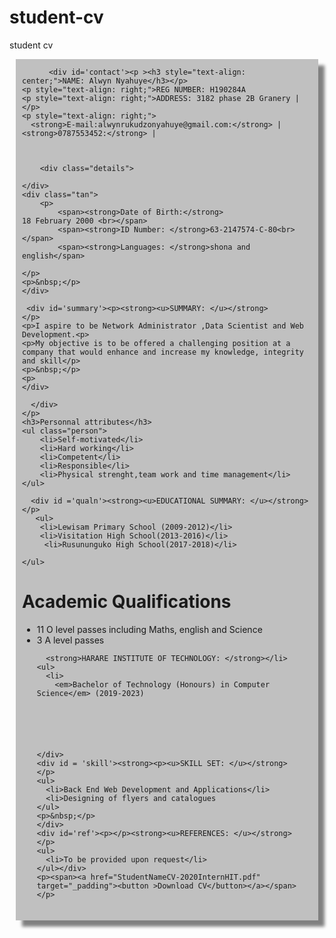 # student-cv
student cv
<!DOCTYPE html>
<html lang="en">
  <head>
    <meta charset="UTF-8" />
    <meta name="viewport" content="device-width, initial-scale=1.0" />
    <link rel="stylesheet" href="style.css">
    <title>StudentName | CV2020</title>
  </head>
  <body>
      <div class='main' style="margin-left: 10px;
      padding-left: 10px;
      padding-right: 10px;
      margin-right: 10px;
      padding-bottom: 20px;
      float: inline-end;
      background-color: silver;
      box-shadow: 10px 10px 5px grey;">
            
          <div id='contact'><p ><h3 style="text-align: center;">NAME: Alwyn Nyahuye</h3></p>
    <p style="text-align: right;">REG NUMBER: H190284A
    <p style="text-align: right;">ADDRESS: 3182 phase 2B Granery |</p>
    <p style="text-align: right;">
      <strong>E-mail:alwynrukudzonyahuye@gmail.com:</strong> | <strong>0787553452:</strong> |
      


        <div class="details">
        
    </div>
    <div class="tan">
        <p>
            <span><strong>Date of Birth:</strong>                  18 February 2000 <br></span>
            <span><strong>ID Number: </strong>63-2147574-C-80<br></span>
            <span><strong>Languages: </strong>shona and english</span>
 
    </p>
    <p>&nbsp;</p>
    </div> 

     <div id='summary'><p><strong><u>SUMMARY: </u></strong>
    </p>
    <p>I aspire to be Network Administrator ,Data Scientist and Web Development.<p>
    <p>My objective is to be offered a challenging position at a company that would enhance and increase my knowledge, integrity and skill</p>
    <p>&nbsp;</p>
    <p>
    </div>
    
      </div>
    </p>
    <h3>Personnal attributes</h3>
    <ul class="person">
        <li>Self-motivated</li>
        <li>Hard working</li>
        <li>Competent</li>
        <li>Responsible</li>
        <li>Physical strenght,team work and time management</li>
    </ul> 

      <div id ='qualn'><strong><u>EDUCATIONAL SUMMARY: </u></strong>
    </p>
       <ul>
        <li>Lewisam Primary School (2009-2012)</li>
        <li>Visitation High School(2013-2016)</li>
         <li>Rusununguko High School(2017-2018)</li>

    </ul>
 <h1>Academic Qualifications</h1>
    <ul>
        <li>11 O level passes including Maths, english and Science</li>
        <li>3 A level passes </li>

    
      <strong>HARARE INSTITUTE OF TECHNOLOGY: </strong></li>
    <ul>
      <li>
        <em>Bachelor of Technology (Honours) in Computer Science</em> (2019-2023)
        
       
        
      
         
    
    </div>
    <div id = 'skill'><strong><p><u>SKILL SET: </u></strong>
    </p>
    <ul>
      <li>Back End Web Development and Applications</li>
      <li>Designing of flyers and catalogues
    </ul>
    <p>&nbsp;</p>
    </div>  
    <div id='ref'><p></p><strong><u>REFERENCES: </u></strong>
    </p>
    <ul>
      <li>To be provided upon request</li>
    </ul></div>  
    <p><span><a href="StudentNameCV-2020InternHIT.pdf" target="_padding"><button >Download CV</button></a></span></p>
